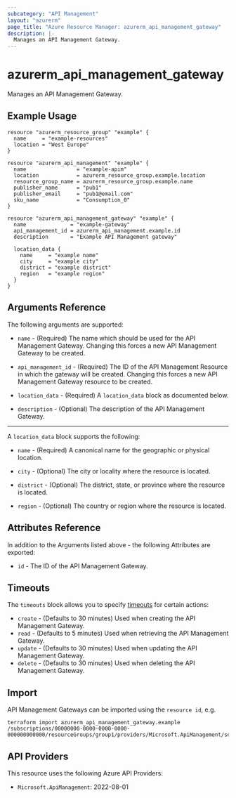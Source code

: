 ```yaml
---
subcategory: "API Management"
layout: "azurerm"
page_title: "Azure Resource Manager: azurerm_api_management_gateway"
description: |-
  Manages an API Management Gateway.
---
```


# azurerm_api_management_gateway

Manages an API Management Gateway.

## Example Usage

```hcl
resource "azurerm_resource_group" "example" {
  name     = "example-resources"
  location = "West Europe"
}

resource "azurerm_api_management" "example" {
  name                = "example-apim"
  location            = azurerm_resource_group.example.location
  resource_group_name = azurerm_resource_group.example.name
  publisher_name      = "pub1"
  publisher_email     = "pub1@email.com"
  sku_name            = "Consumption_0"
}

resource "azurerm_api_management_gateway" "example" {
  name              = "example-gateway"
  api_management_id = azurerm_api_management.example.id
  description       = "Example API Management gateway"

  location_data {
    name     = "example name"
    city     = "example city"
    district = "example district"
    region   = "example region"
  }
}
```

## Arguments Reference

The following arguments are supported:

* `name` - (Required) The name which should be used for the API Management Gateway. Changing this forces a new API Management Gateway to be created.

* `api_management_id` - (Required) The ID of the API Management Resource in which the gateway will be created. Changing this forces a new API Management Gateway resource to be created.

* `location_data` - (Required) A `location_data` block as documented below.

* `description` - (Optional) The description of the API Management Gateway.

---

A `location_data` block supports the following:

* `name` - (Required) A canonical name for the geographic or physical location.

* `city` - (Optional) The city or locality where the resource is located.

* `district` - (Optional) The district, state, or province where the resource is located.

* `region` - (Optional) The country or region where the resource is located.

## Attributes Reference

In addition to the Arguments listed above - the following Attributes are exported:

* `id` - The ID of the API Management Gateway.

## Timeouts

The `timeouts` block allows you to specify [timeouts](https://www.terraform.io/language/resources/syntax#operation-timeouts) for certain actions:

* `create` - (Defaults to 30 minutes) Used when creating the API Management Gateway.
* `read` - (Defaults to 5 minutes) Used when retrieving the API Management Gateway.
* `update` - (Defaults to 30 minutes) Used when updating the API Management Gateway.
* `delete` - (Defaults to 30 minutes) Used when deleting the API Management Gateway.

## Import

API Management Gateways can be imported using the `resource id`, e.g.

```shell
terraform import azurerm_api_management_gateway.example /subscriptions/00000000-0000-0000-0000-000000000000/resourceGroups/group1/providers/Microsoft.ApiManagement/service/service1/gateways/gateway1
```

## API Providers
<!-- This section is generated, changes will be overwritten -->
This resource uses the following Azure API Providers:

* `Microsoft.ApiManagement`: 2022-08-01
